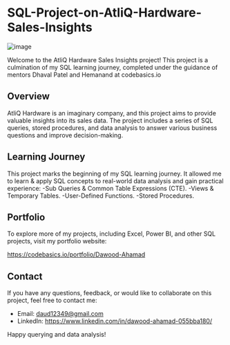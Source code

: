 # SQL-Project-on-AtliQ-Hardware-Sales-Insights

![image](https://github.com/dawoodgit/SQL-Project-on-AtliQ-Hardware-Sales-Insights/assets/67706630/402514cb-cd2c-40f6-b918-64a6da3702de)


Welcome to the AtliQ Hardware Sales Insights project! This project is a culmination of my SQL learning journey, completed under the guidance of mentors Dhaval Patel and Hemanand at codebasics.io

## Overview

AtliQ Hardware is an imaginary company, and this project aims to provide valuable insights into its sales data. The project includes a series of SQL queries, stored procedures, and data analysis to answer various business questions and improve decision-making.


## Learning Journey

This project marks the beginning of my SQL learning journey. It allowed me to learn & apply SQL concepts to real-world data analysis and gain practical experience:
-Sub Queries & Common Table Expressions (CTE).
-Views & Temporary Tables.
-User-Defined Functions.
-Stored Procedures.
## Portfolio

To explore more of my projects, including Excel, Power BI, and other SQL projects, visit my portfolio website:

https://codebasics.io/portfolio/Dawood-Ahamad

## Contact

If you have any questions, feedback, or would like to collaborate on this project, feel free to contact me:

- Email: daud12349@gmail.com
- LinkedIn: https://www.linkedin.com/in/dawood-ahamad-055bba180/

Happy querying and data analysis!
